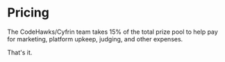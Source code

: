 # Pricing

The CodeHawks/Cyfrin team takes 15% of the total prize pool to help pay for marketing, platform upkeep, judging, and other expenses.

That's it. 